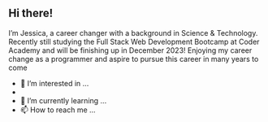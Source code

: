 <h2> Hi there! </h2>
<break></break>
I’m Jessica, a career changer with a background in Science & Technology. 
Recently still studying the Full Stack Web Development Bootcamp at Coder Academy 
and will be finishing up in December 2023! 
Enjoying my career change as a programmer and aspire to pursue this career in many years to come 

- 👀 I’m interested in ...
- 
- 🌱 I’m currently learning ...
- 📫 How to reach me ...

<!---
jessicacliong/jessicacliong is a ✨ special ✨ repository because its `README.md` (this file) appears on your GitHub profile.
You can click the Preview link to take a look at your changes.
--->
